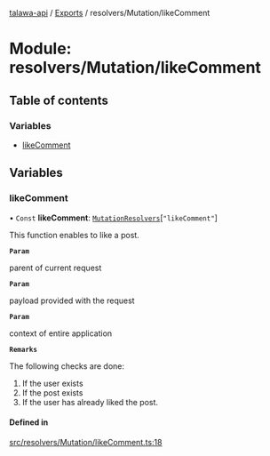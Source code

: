 [talawa-api](../README.md) / [Exports](../modules.md) / resolvers/Mutation/likeComment

# Module: resolvers/Mutation/likeComment

## Table of contents

### Variables

- [likeComment](resolvers_Mutation_likeComment.md#likecomment)

## Variables

### likeComment

• `Const` **likeComment**: [`MutationResolvers`](types_generatedGraphQLTypes.md#mutationresolvers)[``"likeComment"``]

This function enables to like a post.

**`Param`**

parent of current request

**`Param`**

payload provided with the request

**`Param`**

context of entire application

**`Remarks`**

The following checks are done:
1. If the user exists
2. If the post exists
3. If the user has already liked the post.

#### Defined in

[src/resolvers/Mutation/likeComment.ts:18](https://github.com/PalisadoesFoundation/talawa-api/blob/9fa6a1c/src/resolvers/Mutation/likeComment.ts#L18)
